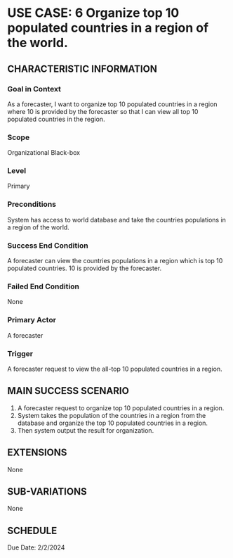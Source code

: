 # USE CASE: 6 Organize top 10 populated countries in a region of the world.
## CHARACTERISTIC INFORMATION

### Goal in Context

As a forecaster, I want to organize top 10 populated countries in a region where 10 is provided by the forecaster so that I can view all top 10 populated countries in the region.

### Scope

Organizational Black-box

### Level

Primary

### Preconditions

System has access to world database and take the countries populations in a region of the world.

### Success End Condition

A forecaster can view the countries populations in a region which is top 10 populated countries. 10 is provided by the forecaster.

### Failed End Condition

None

### Primary Actor

A forecaster

### Trigger

A forecaster request to view the all-top 10 populated countries in a region.

## MAIN SUCCESS SCENARIO

1.	A forecaster request to organize top 10 populated countries in a region.
2.	System takes the population of the countries in a region from the database and organize the top 10 populated countries in a region.
3.	Then system output the result for organization.


## EXTENSIONS

None

## SUB-VARIATIONS

None

## SCHEDULE

Due Date: 2/2/2024
